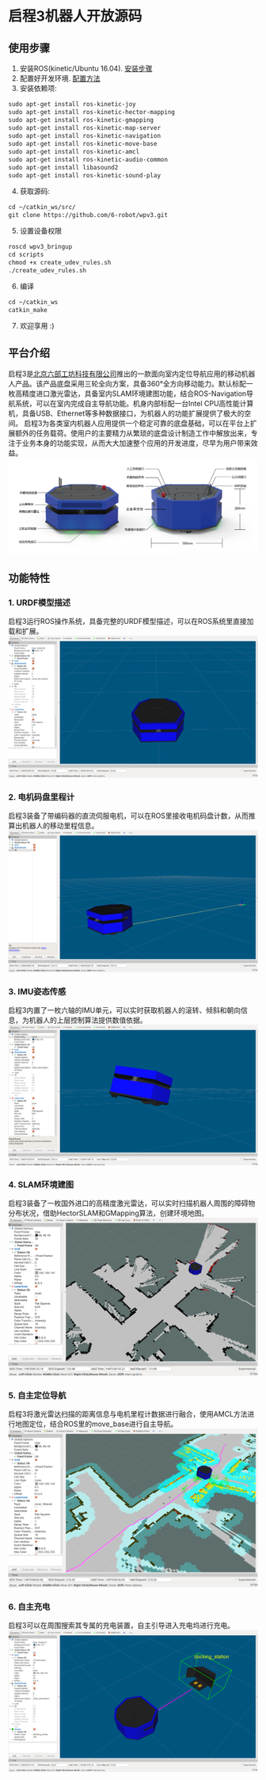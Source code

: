 # 启程3机器人开放源码

## 使用步骤

1. 安装ROS(kinetic/Ubuntu 16.04). [安装步骤](http://wiki.ros.org/kinetic/Installation/Ubuntu?_blank)
2. 配置好开发环境. [配置方法](http://wiki.ros.org/ROS/Tutorials/InstallingandConfiguringROSEnvironment)
3. 安装依赖项:
```
sudo apt-get install ros-kinetic-joy
sudo apt-get install ros-kinetic-hector-mapping
sudo apt-get install ros-kinetic-gmapping 
sudo apt-get install ros-kinetic-map-server
sudo apt-get install ros-kinetic-navigation
sudo apt-get install ros-kinetic-move-base
sudo apt-get install ros-kinetic-amcl
sudo apt-get install ros-kinetic-audio-common
sudo apt-get install libasound2
sudo apt-get install ros-kinetic-sound-play
```
4. 获取源码:
```
cd ~/catkin_ws/src/
git clone https://github.com/6-robot/wpv3.git
```
5. 设置设备权限
```
roscd wpv3_bringup
cd scripts
chmod +x create_udev_rules.sh
./create_udev_rules.sh 
```
6. 编译
```
cd ~/catkin_ws
catkin_make
```
7. 欢迎享用 :)

## 平台介绍
启程3是[北京六部工坊科技有限公司](http://www.6-robot.com)推出的一款面向室内定位导航应用的移动机器人产品。该产品底盘采用三轮全向方案，具备360°全方向移动能力。默认标配一枚高精度进口激光雷达，具备室内SLAM环境建图功能，结合ROS-Navigation导航系统，可以在室内完成自主导航功能。机身内部标配一台Intel CPU高性能计算机，具备USB、Ethernet等多种数据接口，为机器人的功能扩展提供了极大的空间。
启程3为各类室内机器人应用提供一个稳定可靠的底盘基础，可以在平台上扩展额外的任务载荷。使用户的主要精力从繁琐的底盘设计制造工作中解放出来，专注于业务本身的功能实现，从而大大加速整个应用的开发进度，尽早为用户带来效益。
![wpv3 pic](./media/wpv3.jpg)

## 功能特性

### 1. URDF模型描述
启程3运行ROS操作系统，具备完整的URDF模型描述，可以在ROS系统里直接加载和扩展。
![1 pic](./media/wpv3_urdf.png)

### 2. 电机码盘里程计
启程3装备了带编码器的直流伺服电机，可以在ROS里接收电机码盘计数，从而推算出机器人的移动里程信息。
![2 pic](./media/wpv3_odom.png)

### 3. IMU姿态传感
启程3内置了一枚六轴的IMU单元，可以实时获取机器人的滚转、倾斜和朝向信息，为机器人的上层控制算法提供数值依据。
![3 pic](./media/wpv3_imu.png)

### 4. SLAM环境建图
启程3装备了一枚国外进口的高精度激光雷达，可以实时扫描机器人周围的障碍物分布状况，借助HectorSLAM和GMapping算法，创建环境地图。
![4 pic](./media/wpv3_slam.png)

### 5. 自主定位导航
启程3将激光雷达扫描的距离信息与电机里程计数据进行融合，使用AMCL方法进行地图定位，结合ROS里的move_base进行自主导航。
![5 pic](./media/wpv3_nav.png)

### 6. 自主充电
启程3可以在周围搜索其专属的充电装置，自主引导进入充电坞进行充电。
![6 pic](./media/wpv3_docking.png)



